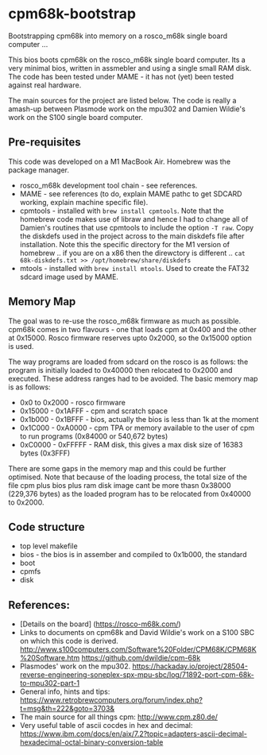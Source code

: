 # cpm68k-bootstrap
Bootstrapping cpm68k into memory on a rosco_m68k single board computer ...

This bios boots cpm68k on the rosco_m68k single board computer.  Its a very minimal bios, written in assmebler and using a single small RAM disk.  The code has been tested under MAME - it has not (yet) been tested against real hardware.

The main sources for the project are listed below.  The code is really a amash-up between Plasmode work on the mpu302 and Damien Wildie's work on the S100 single board computer.

## Pre-requisites
This code was developed on a M1 MacBook Air.  Homebrew was the package manager.
- rosco_m68k development tool chain - see references.
- MAME - see references (to do, explain MAME pathc to get SDCARD working, explain machine specific file).
- cpmtools - installed with `brew install cpmtools`.  Note that the homebrew code makes use of libraw and hence I had to change all of Damien's routines that use cpmtools to include the option `-T raw`. Copy the diskdefs used in the project across to the main diskdefs file after installation.  Note this the specific directory for the M1 version of homebrew .. if you are on a x86 then the direwctory is different .. `cat 68k-diskdefs.txt >> /opt/homebrew/share/diskdefs`
- mtools - installed with `brew install mtools`.  Used to create the FAT32 sdcard image used by MAME.

## Memory Map
The goal was to re-use the rosco_m68k firmware as much as possible.  cpm68k comes in two flavours - one that loads cpm at 0x400 and the other at 0x15000.  Rosco firmware reserves upto 0x2000, so the 0x15000 option is used. 

The way programs are loaded from sdcard on the rosco is as follows: the program is initially loaded to 0x40000 then relocated to 0x2000 and executed.  These address ranges had to be avoided.  The basic memory map is as follows:

- 0x0 to 0x2000 - rosco firmware
- 0x15000 - 0x1AFFF - cpm and scratch space
- 0x1b000 - 0x1BFFF - bios, actually the bios is less than 1k at the moment
- 0x1C000 - 0xA0000 - cpm TPA or memory available to the user of cpm to run programs (0x84000 or 540,672 bytes)
- 0xC0000 - 0xFFFFF - RAM disk, this gives a max disk size of 16383 bytes (0x3FFF)

There are some gaps in the memory map and this could be further optimised.  Note that because of the loading process, the total size of the file cpm plus bios plus ram disk image cant be more thasn 0x38000 (229,376 bytes) as the loaded program has to be relocated from 0x40000 to 0x2000.

## Code structure
- top level makefile 
- bios - the bios is in assember and compiled to 0x1b000, the standard 
- boot
- cpmfs
- disk

## References:
- [Details on the board] (https://rosco-m68k.com/)
- Links to documents on cpm68k and David Wildie's work on a S100 SBC on which this code is derived. http://www.s100computers.com/Software%20Folder/CPM68K/CPM68K%20Software.htm https://github.com/dwildie/cpm-68k
- Plasmodes' work on the mpu302. https://hackaday.io/project/28504-reverse-engineering-soneplex-spx-mpu-sbc/log/71892-port-cpm-68k-to-mpu302-part-1
- General info, hints and tips: https://www.retrobrewcomputers.org/forum/index.php?t=msg&th=222&goto=3703&
- The main source for all things cpm: http://www.cpm.z80.de/
- Very useful table of ascii cocdes in hex and decimal: https://www.ibm.com/docs/en/aix/7.2?topic=adapters-ascii-decimal-hexadecimal-octal-binary-conversion-table

